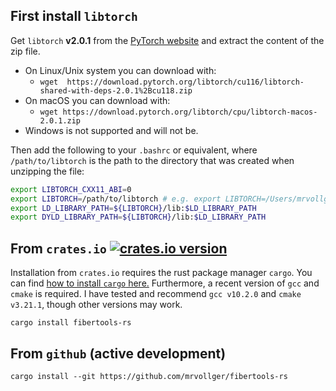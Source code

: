 ## First install `libtorch`
Get `libtorch` **v2.0.1** from the [PyTorch website](https://pytorch.org/get-started/) and extract the content of the zip file.
- On Linux/Unix system you can download with:
    * ```wget  https://download.pytorch.org/libtorch/cu116/libtorch-shared-with-deps-2.0.1%2Bcu118.zip```
- On macOS you can download with:
    * ```wget https://download.pytorch.org/libtorch/cpu/libtorch-macos-2.0.1.zip```
- Windows is not supported and will not be.

Then add the following to your `.bashrc` or equivalent, where `/path/to/libtorch` is the path to the directory that was created when unzipping the file:
```bash
export LIBTORCH_CXX11_ABI=0
export LIBTORCH=/path/to/libtorch # e.g. export LIBTORCH=/Users/mrvollger/lib/libtorch
export LD_LIBRARY_PATH=${LIBTORCH}/lib:$LD_LIBRARY_PATH
export DYLD_LIBRARY_PATH=${LIBTORCH}/lib:$LD_LIBRARY_PATH
```

## From `crates.io` [![crates.io version](https://img.shields.io/crates/v/fibertools-rs)](https://crates.io/crates/fibertools-rs)
Installation from `crates.io` requires the rust package manager `cargo`. You can find [how to install `cargo` here.](https://doc.rust-lang.org/cargo/getting-started/installation.html)
Furthermore, a recent version of `gcc` and `cmake` is required. I have tested and recommend `gcc v10.2.0` and `cmake v3.21.1`, though other versions may work.
```
cargo install fibertools-rs
```

## From `github` (active development)
```
cargo install --git https://github.com/mrvollger/fibertools-rs
```

